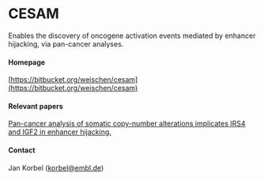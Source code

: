 # CESAM
Enables the discovery of oncogene activation events mediated by enhancer hijacking, via pan-cancer analyses.
#### Homepage
[https://bitbucket.org/weischen/cesam](https://bitbucket.org/weischen/cesam)
#### Relevant papers
[Pan-cancer analysis of somatic copy-number alterations implicates IRS4 and IGF2 in enhancer hijacking.](https://www.ncbi.nlm.nih.gov/pubmed/?term=27869826)
#### Contact
Jan Korbel (korbel@embl.de)
